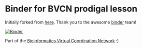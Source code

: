 # Binder for BVCN prodigal lesson

Initially forked from [here](https://github.com/binder-examples/conda). Thank you to the awesome [binder](https://mybinder.org/) team!

[![Binder](https://mybinder.org/badge_logo.svg)](https://mybinder.org/v2/gh/Arkadiy-Garber/bvcn-binder-FeGenie/c9b179dc2d11da66fb5420ec890e97619344be8c)

Part of the [Bioinformatics Virtual Coordination Network](https://biovcnet.github.io/) :)
